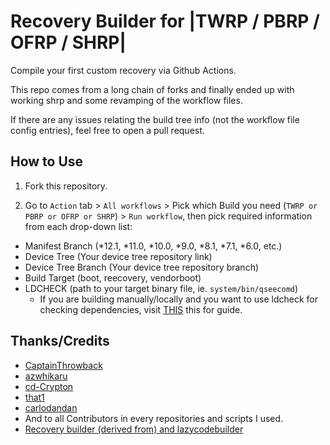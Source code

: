 # Recovery Builder for |TWRP / PBRP / OFRP / SHRP|
Compile your first custom recovery via Github Actions.

This repo comes from a long chain of forks and finally ended up with working shrp and some revamping of the workflow files.

If there are any issues relating the build tree info (not the workflow file config entries), feel free to open a pull request.

## How to Use
1. Fork this repository.

2. Go to `Action` tab > `All workflows` > Pick which Build you need (`TWRP or PBRP or OFRP or SHRP`) > `Run workflow`, then pick required information from each drop-down list:
 - Manifest Branch (*12.1, *11.0, *10.0, *9.0, *8.1, *7.1, *6.0, etc.)
 - Device Tree (Your device tree repository link)
 - Device Tree Branch (Your device tree repository branch)
 - Build Target (boot, reecovery, vendorboot)
 - LDCHECK (path to your target binary file, ie. `system/bin/qseecomd`)
   - If you are building manually/locally and you want to use ldcheck for checking dependencies, visit [THIS](https://github.com/TeamWin/android_device_qcom_twrp-common/tree/android-11#using-ldcheck-to-find-dependencies) this for guide.

## Thanks/Credits
 - [CaptainThrowback](https://github.com/CaptainThrowback)
 - [azwhikaru](https://github.com/azwhikaru)
 - [cd-Crypton](https://github.com/cd-Crypton)
 - [that1](https://github.com/that1)
 - [carlodandan](https://github.com/carlodandan)
 - And to all Contributors in every repositories and scripts I used.
 - [Recovery builder (derived from) and lazycodebuilder](https://github.com/lazycodebuilder/Lazy_Action-Recoverys-Builder)
